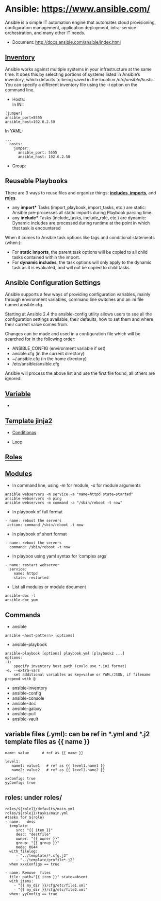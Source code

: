 # Ansible: https://www.ansible.com/
Ansible is a simple IT automation engine that automates cloud provisioning, configuration management, application deployment, intra-service orchestration, and many other IT needs.

- Document: http://docs.ansible.com/ansible/index.html

## [Inventory](http://docs.ansible.com/ansible/latest/user_guide/intro_inventory.html)
Ansible works against multiple systems in your infrastructure at the same time. It does this by selecting portions of systems listed in Ansible’s inventory, which defaults to being saved in the location */etc/ansible/hosts*. You can specify a different inventory file using the *-i <path>* option on the command line.

- Hosts:  
In INI:
```
[jumper] 
ansible_port=5555
ansible_host=192.0.2.50
```
In YAML:
```
...
  hosts:
    jumper:
      ansible_port: 5555
      ansible_host: 192.0.2.50
```

- Group:

## Reusable Playbooks
There are 3 ways to reuse files and organize things: [**includes**, **imports**](https://docs.ansible.com/ansible/latest/user_guide/playbooks_reuse_includes.html), and [**roles**](https://docs.ansible.com/ansible/latest/user_guide/playbooks_reuse_roles.html).
- any **import\*** Tasks (import_playbook, import_tasks, etc.) are static: Ansible pre-processes all static imports during Playbook parsing time.
- any **include\*** Tasks (include_tasks, include_role, etc.) are dynamic: Dynamic includes are processed during runtime at the point in which that task is encountered

When it comes to Ansible task options like tags and conditional statements (when:):
- For **static imports**, the parent task options will be copied to all child tasks contained within the import.
- For **dynamic includes**, the task options will only apply to the dynamic task as it is evaluated, and will not be copied to child tasks.

## Ansible Configuration Settings
Ansible supports a few ways of providing configuration variables, mainly through environment variables, 
command line switches and an ini file named ansible.cfg.

Starting at Ansible 2.4 the ansible-config utility allows users to see all the configuration settings available, their defaults, how to set them and where their current value comes from.

Changes can be made and used in a configuration file which will be searched for in the following order:
- ANSIBLE_CONFIG (environment variable if set)
- ansible.cfg (in the current directory)
- ~/.ansible.cfg (in the home directory)
- /etc/ansible/ansible.cfg

Ansible will process the above list and use the first file found, all others are ignored.

 ## [Variable](http://docs.ansible.com/ansible/latest/user_guide/playbooks_variables.html)
 - 
 
 ## [Template jinja2](http://docs.ansible.com/ansible/latest/user_guide/playbooks_templating.html)
 
 - [Conditionas](https://docs.ansible.com/ansible/latest/user_guide/playbooks_conditionals.html)
 
 - [Loop](https://docs.ansible.com/ansible/latest/user_guide/playbooks_loops.html)
 
 ## [Roles](https://docs.ansible.com/ansible/latest/user_guide/playbooks_reuse_roles.html)
 
 
 ## [Modules](http://docs.ansible.com/ansible/latest/user_guide/modules.html)
 - In command line, using *-m* for module, *-a* for module arguments
 ```
ansible webservers -m service -a "name=httpd state=started"
ansible webservers -m ping
ansible webservers -m command -a "/sbin/reboot -t now"
 ```
- In playbook of full format 
 ```
 - name: reboot the servers
  action: command /sbin/reboot -t now
  ```
- In playbook of short format
```
- name: reboot the servers
  command: /sbin/reboot -t now
```
- In playboo using yaml syntax for ‘complex args’
```
- name: restart webserver
  service:
    name: httpd
    state: restarted
 ```
 - List all modules or module document
 ```
 ansible-doc -l
 ansible-doc yum
 ```

## Commands
- ansible
```
ansible <host-pattern> [options]
```
- ansible-playbook
```
ansible-playbook [options] playbook.yml [playbook2 ...]
options:
-i: 
    specify inventory host path (could use *.ini format)
-e, --extra-vars
    set additional variables as key=value or YAML/JSON, if filename prepend with @
```
- ansible-inventory
- ansible-config
- ansible-console 
- ansible-doc 
- ansible-galaxy 
- ansible-pull 
- ansible-vault


## variable files (.yml): can be ref in \*.yml and \*.j2 template files as {{ name }}
```
name: value      # ref as {{ name }}

level1:
   name1: value1   # ref as {{ level1.name1 }}
   name2: value2   # ref as {{ level1.name2 }}

xxConfig: true
yyConfig: true

```

## roles: under roles/
```
roles/${role1}/defaults/main.yml
roles/${role1}/tasks/main.yml
#tasks for ${role}
- name:   desc
  template:
     src: "{{ item }}"
     desc: "destfile"
     owner: "{{ owner }}"
     group: "{{ group }}"
     mode: 0644
  with_filelog:
     - "../template/*.cfg.j2"
     - "../template/profile*.j2"
  when xxxConfigs == true     

- name: Remove  files
  file: path="{{ item }}" state=absent
  with_items:
    - "{{ my_dir }}/cfg/etc/file1.xml"
    - "{{ my_dir }}/cfg/etc/file2.xml"
  when: yyConfig == true
```
